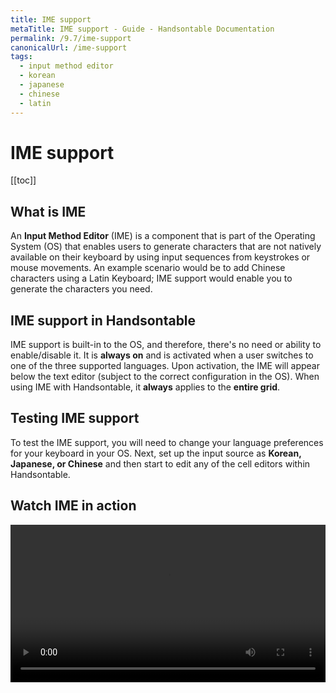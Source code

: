 ```yaml
---
title: IME support
metaTitle: IME support - Guide - Handsontable Documentation
permalink: /9.7/ime-support
canonicalUrl: /ime-support
tags:
  - input method editor
  - korean
  - japanese
  - chinese
  - latin
---
```


# IME support

[[toc]]

## What is IME

An **Input Method Editor** (IME) is a component that is part of the Operating System (OS) that enables users to generate characters that are not natively available on their keyboard by using input sequences from keystrokes or mouse movements. An example scenario would be to add Chinese characters using a Latin Keyboard; IME support would enable you to generate the characters you need.

## IME support in Handsontable

IME support is built-in to the OS, and therefore, there's no need or ability to enable/disable it. It is **always on** and is activated when a user switches to one of the three supported languages. Upon activation, the IME will appear below the text editor (subject to the correct configuration in the OS). When using IME with Handsontable, it **always** applies to the **entire grid**.

## Testing IME support

To test the IME support, you will need to change your language preferences for your keyboard in your OS. Next, set up the input source as **Korean, Japanese, or Chinese** and then start to edit any of the cell editors within Handsontable.

## Watch IME in action

<video controls loop src="/docs/9.7/img/pages/ime-support/ime-support-in-handsontable.mp4" width="100%"></video>
